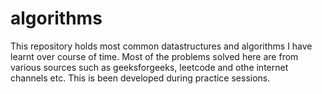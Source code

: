 # algorithms
This repository holds most common datastructures and algorithms I have learnt over course of time. Most of the problems solved here are from various sources such as geeksforgeeks, leetcode and othe internet channels etc. This is been developed during practice sessions.
